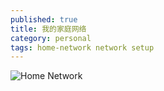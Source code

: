 ```yaml
---
published: true
title: 我的家庭网络
category: personal
tags: home-network network setup
---
```


![Home Network](https://goooooouwa.fun:8143/static/images/home-network.png)

